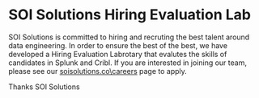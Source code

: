 # SOI Solutions Hiring Evaluation Lab
SOI Solutions is committed to hiring and recruting the best talent around data engineering. In order to ensure the best of the best, we have developed a Hiring Evaluation Labrotary that evalutes the skills of candidates in Splunk and Cribl. If you are interested in joining our team, please see our [soisolutions.co\careers](https://soisolutions.co/about/) page to apply. 

Thanks
SOI Solutions
